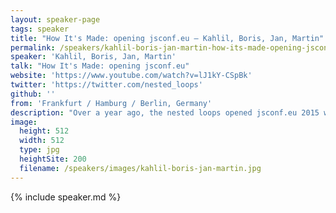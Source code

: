 ```yaml
---
layout: speaker-page
tags: speaker
title: "How It's Made: opening jsconf.eu – Kahlil, Boris, Jan, Martin"
permalink: /speakers/kahlil-boris-jan-martin-how-its-made-opening-jsconfeu.html
speaker: 'Kahlil, Boris, Jan, Martin'
talk: "How It's Made: opening jsconf.eu"
website: 'https://www.youtube.com/watch?v=lJ1kY-CSpBk'
twitter: 'https://twitter.com/nested_loops'
github: ''
from: 'Frankfurt / Hamburg / Berlin, Germany'
description: "Over a year ago, the nested loops opened jsconf.eu 2015 with their debut single (and only song to date) [\"Javascript, what are you?\"](https://www.youtube.com/watch?v=lJ1kY-CSpBk). Buttons were pressed, videos were played and music was heard, but nobody was really sure what even happened. \n\nThis year, we will be back.\n\nAnd we want to answer the simple question: \"How is it made?\". We'll show you why and how Javascript and a lot of other web-technologies were involved in making an opening performance for jsconf.eu."
image:
  height: 512
  width: 512
  type: jpg
  heightSite: 200
  filename: /speakers/images/kahlil-boris-jan-martin.jpg
---
```


{% include speaker.md %}
